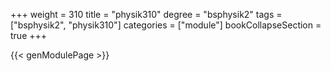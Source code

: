 +++
weight = 310
title = "physik310"
degree = "bsphysik2"
tags = ["bsphysik2", "physik310"]
categories = ["module"]
bookCollapseSection = true
+++

{{< genModulePage >}}
